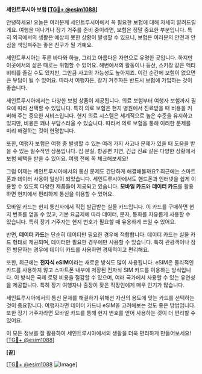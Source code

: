 **세인트루시아 보험 [[TG💪+ @esim1088](https://t.me/s/esim1088)]**

안녕하세요! 오늘은 여러분께 세인트루시아에서 꼭 필요한 보험에 대해 자세히 알려드릴게요. 여행을 떠나거나 장기 거주를 준비 중이라면, 보험은 정말 중요한 부분입니다. 특히 외국에서의 생활은 예상치 못한 상황이 발생할 수 있으니, 보험은 여러분의 안전과 안심을 책임져주는 좋은 친구가 될 거예요.

세인트루시아는 푸른 바다와 하늘, 그리고 아름다운 자연으로 유명한 곳입니다. 하지만 이곳에서의 삶은 때로는 위험할 수 있어요. 해변에서의 활동이나 등산, 스키장 같은 액티비티를 즐길 수도 있지만, 그만큼 사고의 가능성도 높아지죠. 이런 순간에 보험이 없으면 큰 부담이 될 수 있어요. 따라서 여행자든, 장기 거주자든 반드시 보험에 가입하는 것이 좋습니다.

세인트루시아에서는 다양한 보험 상품이 제공됩니다. 의료 보험부터 여행자 보험까지 필요에 따라 선택할 수 있답니다. 특히 의료 보험은 현지 병원에서 진료받을 때 비용을 커버해 주는 중요한 서비스입니다. 현지 의료 시스템은 세계적으로 높은 수준을 유지하고 있지만, 비용은 꽤나 부담스러울 수 있습니다. 따라서 의료 보험을 통해 이러한 문제를 미리 해결하는 것이 현명합니다.

또한, 여행자 보험은 여행 중 발생할 수 있는 여러 가지 사고나 문제가 있을 때 도움을 받을 수 있는 필수적인 상품입니다. 짐 분실, 항공편 지연, 긴급 진료 같은 다양한 상황에서 보험 혜택을 받을 수 있어요. 여행 전에 꼭 체크해보세요!

그럼 이제는 세인트루시아에서의 통신 문제도 간단하게 해결해볼까요? 최근에는 스마트폰과 데이터 사용이 일상이 되었습니다. 세인트루시아에서도 핸드폰과 인터넷을 쉽게 이용할 수 있도록 다양한 제품들이 제공되고 있습니다. **모바일 카드**와 **데이터 카드**를 활용하면 현지에서 편리하게 통신을 이용할 수 있어요.

모바일 카드는 현지 통신사에서 직접 발급받는 실물 카드입니다. 이 카드를 구매하면 현지 번호를 얻을 수 있고, 기본 요금제에 따라 데이터, 문자, 통화를 자유롭게 사용할 수 있습니다. 특히 장기 거주자는 현지 번호가 필요할 때 유용하게 쓰일 수 있어요.

반면, **데이터 카드**는 단순히 데이터만 필요한 경우에 적합합니다. 데이터 카드는 실물 카드 형태로 제공되며, 데이터만 필요한 경우에만 사용할 수 있습니다. 특히 관광객이나 잠깐 방문하는 경우에 데이터 카드를 사용하면 경제적이고 편리해요.

또한, 최근에는 **전자식 eSIM**이라는 새로운 방식도 많이 사용됩니다. eSIM은 물리적인 카드를 사용하지 않고 스마트폰 내부에 저장된 전자식 SIM 카드를 이용하는 방식입니다. 이 방식은 국제 로밍 비용을 절감할 수 있으며, 여러 국가에서 사용할 수 있는 유연성을 제공합니다. 특히 장기 여행자나 출장이 잦은 직장인에게 매우 인기가 많습니다.

세인트루시아에서의 통신 문제를 해결하기 위해선 자신의 용도에 맞는 카드를 선택하는 것이 중요합니다. 여행자라면 데이터 카드나 eSIM을 고려해보는 것도 좋은 방법입니다. 또한 장기 거주자라면 모바일 카드를 통해 현지 번호를 얻어 사용하는 것이 더 편리할 수 있어요.

이 모든 정보를 잘 활용하여 세인트루시아에서의 생활을 더욱 편리하게 만들어보세요! [[TG💪+ @esim1088](https://t.me/s/esim1088)]

**[끝]**

[[TG💪+ @esim1088](https://t.me/s/esim1088) ![Image](https://i.postimg.cc/Y0z9fWf4/image.png)]